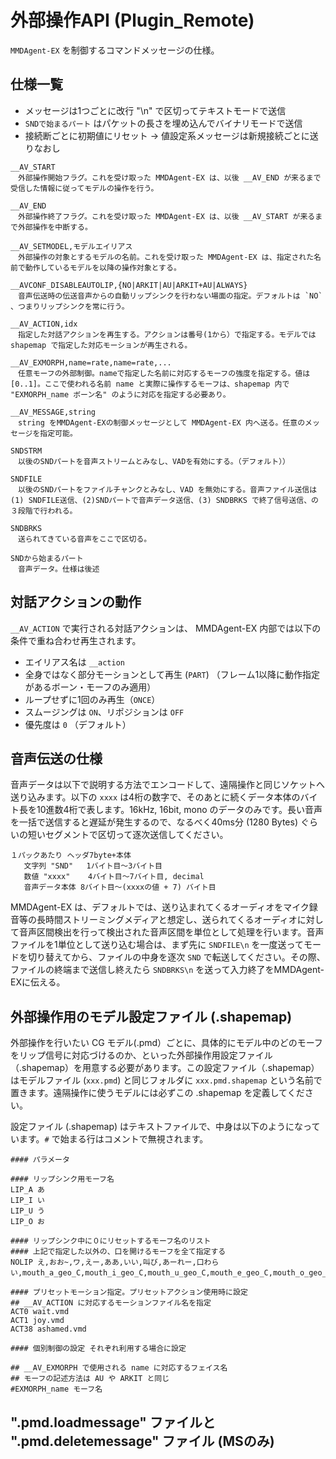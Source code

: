 # 外部操作API (Plugin_Remote)

`MMDAgent-EX` を制御するコマンドメッセージの仕様。

## 仕様一覧

- メッセージは1つごとに改行 "\n" で区切ってテキストモードで送信
- `SNDで始まるパート` はパケットの長さを埋め込んでバイナリモードで送信
- 接続断ごとに初期値にリセット → 値設定系メッセージは新規接続ごとに送りなおし

```text
__AV_START
　外部操作開始フラグ。これを受け取った MMDAgent-EX は、以後 __AV_END が来るまで受信した情報に従ってモデルの操作を行う。

__AV_END
　外部操作終了フラグ。これを受け取った MMDAgent-EX は、以後 __AV_START が来るまで外部操作を中断する。

__AV_SETMODEL,モデルエイリアス
　外部操作の対象とするモデルの名前。これを受け取った MMDAgent-EX は、指定された名前で動作しているモデルを以降の操作対象とする。

__AVCONF_DISABLEAUTOLIP,{NO|ARKIT|AU|ARKIT+AU|ALWAYS}
　音声伝送時の伝送音声からの自動リップシンクを行わない場面の指定。デフォルトは `NO` 、つまりリップシンクを常に行う。

__AV_ACTION,idx
　指定した対話アクションを再生する。アクションは番号(1から）で指定する。モデルでは shapemap で指定した対応モーションが再生される。

__AV_EXMORPH,name=rate,name=rate,...
　任意モーフの外部制御。nameで指定した名前に対応するモーフの強度を指定する。値は [0..1]。ここで使われる名前 name と実際に操作するモーフは、shapemap 内で "EXMORPH_name ボーン名" のように対応を指定する必要あり。

__AV_MESSAGE,string
　string をMMDAgent-EXの制御メッセージとして MMDAgent-EX 内へ送る。任意のメッセージを指定可能。

SNDSTRM
　以後のSNDパートを音声ストリームとみなし、VADを有効にする。（デフォルト））

SNDFILE
　以後のSNDパートをファイルチャンクとみなし、VAD を無効にする。音声ファイル送信は(1) SNDFILE送信、(2)SNDパートで音声データ送信、(3) SNDBRKS で終了信号送信、の３段階で行われる。

SNDBRKS
　送られてきている音声をここで区切る。

SNDから始まるパート
　音声データ。仕様は後述

```

## 対話アクションの動作

`__AV_ACTION` で実行される対話アクションは、 MMDAgent-EX 内部では以下の条件で重ね合わせ再生されます。

- エイリアス名は `__action`
- 全身ではなく部分モーションとして再生 (`PART`) （フレーム1以降に動作指定があるボーン・モーフのみ適用）
- ループせずに1回のみ再生（`ONCE`）
- スムージングは `ON`、リポジションは `OFF`
- 優先度は `0` （デフォルト）

## 音声伝送の仕様

音声データは以下で説明する方法でエンコードして、遠隔操作と同じソケットへ送り込みます。以下の `xxxx` は4桁の数字で、そのあとに続くデータ本体のバイト長を10進数4桁で表します。16kHz, 16bit, mono のデータのみです。長い音声を一括で送信すると遅延が発生するので、なるべく40ms分 (1280 Bytes) ぐらいの短いセグメントで区切って逐次送信してください。

```text
１パックあたり ヘッダ7byte+本体
   文字列 "SND"   1バイト目～3バイト目
   数値 "xxxx"    4バイト目～7バイト目, decimal
   音声データ本体 8バイト目～(xxxxの値 + 7) バイト目
```

MMDAgent-EX は、デフォルトでは、送り込まれてくるオーディオをマイク録音等の長時間ストリーミングメディアと想定し、送られてくるオーディオに対して音声区間検出を行って検出された音声区間を単位として処理を行います。音声ファイルを1単位として送り込む場合は、まず先に `SNDFILE\n` を一度送ってモードを切り替えてから、ファイルの中身を逐次 `SND` で転送してください。その際、ファイルの終端まで送信し終えたら `SNDBRKS\n` を送って入力終了をMMDAgent-EXに伝える。

## 外部操作用のモデル設定ファイル (.shapemap)

外部操作を行いたい CG モデル(.pmd）ごとに、具体的にモデル中のどのモーフをリップ信号に対応づけるのか、といった外部操作用設定ファイル（.shapemap）を用意する必要があります。この設定ファイル（.shapemap）はモデルファイル (`xxx.pmd`) と同じフォルダに `xxx.pmd.shapemap` という名前で置きます。遠隔操作に使うモデルには必ずこの .shapemap を定義してください。

設定ファイル (.shapemap) はテキストファイルで、中身は以下のようになっています。`#` で始まる行はコメントで無視されます。

```text
#### パラメータ

#### リップシンク用モーフ名
LIP_A あ
LIP_I い
LIP_U う
LIP_O お

#### リップシンク中に０にリセットするモーフ名のリスト
#### 上記で指定した以外の、口を開けるモーフを全て指定する
NOLIP え,おお~,ワ,えー,ああ,いい,叫び,あーれー,口わらい,mouth_a_geo_C,mouth_i_geo_C,mouth_u_geo_C,mouth_e_geo_C,mouth_o_geo_C,mouth_oh_geo_C,mouth_smile_geo_C,mouth_surprise_geo

#### プリセットモーション指定。プリセットアクション使用時に設定
## __AV_ACTION に対応するモーションファイル名を指定
ACT0 wait.vmd
ACT1 joy.vmd
ACT38 ashamed.vmd

#### 個別制御の設定 それぞれ利用する場合に設定

## __AV_EXMORPH で使用される name に対応するフェイス名
## モーフの記述方法は AU や ARKIT と同じ
#EXMORPH_name モーフ名

```

## ".pmd.loadmessage" ファイルと ".pmd.deletemessage" ファイル (MSのみ)
